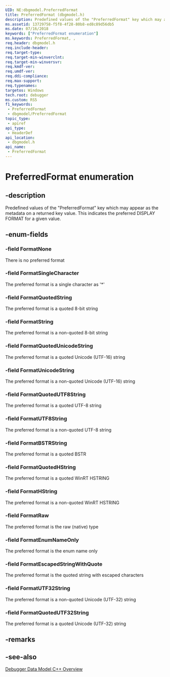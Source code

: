 ```yaml
---
UID: NE:dbgmodel.PreferredFormat
title: PreferredFormat (dbgmodel.h)
description: Predefined values of the "PreferredFormat" key which may appear as the metadata on a returned key value.
ms.assetid: 13729758-f5f8-4f28-80b8-ed8c89d56db5
ms.date: 07/16/2018
keywords: ["PreferredFormat enumeration"]
ms.keywords: PreferredFormat, ,
req.header: dbgmodel.h
req.include-header: 
req.target-type: 
req.target-min-winverclnt: 
req.target-min-winversvr: 
req.kmdf-ver: 
req.umdf-ver: 
req.ddi-compliance: 
req.max-support: 
req.typenames: 
targetos: Windows
tech.root: debugger
ms.custom: RS5
f1_keywords:
 - PreferredFormat
 - dbgmodel/PreferredFormat
topic_type:
 - apiref
api_type:
 - HeaderDef
api_location:
 - dbgmodel.h
api_name:
 - PreferredFormat
---
```


# PreferredFormat enumeration


## -description

Predefined values of the "PreferredFormat" key which may appear as the metadata on a returned key value.  This indicates the preferred DISPLAY FORMAT for a given value.

## -enum-fields

### -field FormatNone 

There is no preferred format

### -field FormatSingleCharacter 

The preferred format is a single character as '*'

### -field FormatQuotedString 

The preferred format is a quoted 8-bit string

### -field FormatString 

The preferred format is a non-quoted 8-bit string

### -field FormatQuotedUnicodeString 

The preferred format is a quoted Unicode (UTF-16) string

### -field FormatUnicodeString 

The preferred format is a non-quoted Unicode (UTF-16) string

### -field FormatQuotedUTF8String 

The preferred format is a quoted UTF-8 string

### -field FormatUTF8String 

The preferred format is a non-quoted UTF-8 string

### -field FormatBSTRString 

The preferred format is a quoted BSTR

### -field FormatQuotedHString 

The preferred format is a quoted WinRT HSTRING

### -field FormatHString 

The preferred format is a non-quoted WinRT HSTRING

### -field FormatRaw 

The preferred format is the raw (native) type

### -field FormatEnumNameOnly 

The preferred format is the enum name only

### -field FormatEscapedStringWithQuote 

The preferred format is the quoted string with escaped characters

### -field FormatUTF32String 

The preferred format is a non-quoted Unicode (UTF-32) string

### -field FormatQuotedUTF32String 

The preferred format is a quoted Unicode (UTF-32) string

## -remarks

## -see-also

[Debugger Data Model C++ Overview](/windows-hardware/drivers/debugger/data-model-cpp-overview)